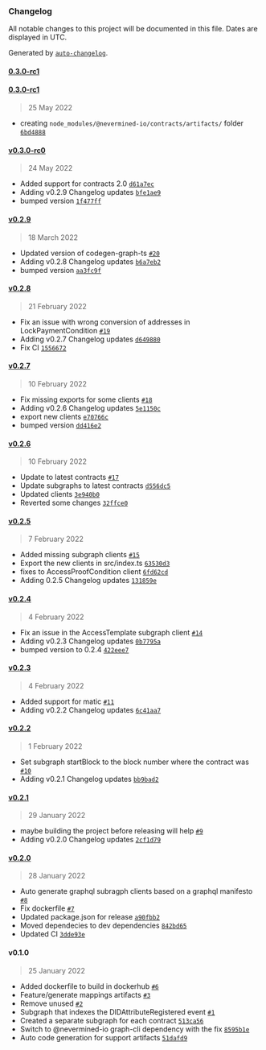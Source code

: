 ### Changelog

All notable changes to this project will be documented in this file. Dates are displayed in UTC.

Generated by [`auto-changelog`](https://github.com/CookPete/auto-changelog).

#### [0.3.0-rc1](https://github.com/nevermined-io/subgraph/compare/0.3.0-rc1...0.3.0-rc1)

#### [0.3.0-rc1](https://github.com/nevermined-io/subgraph/compare/v0.3.0-rc0...0.3.0-rc1)

> 25 May 2022

- creating `node_modules/@nevermined-io/contracts/artifacts/` folder [`6bd4888`](https://github.com/nevermined-io/subgraph/commit/6bd48880b606e000d1cc10ea0212a31d7baa5615)

#### [v0.3.0-rc0](https://github.com/nevermined-io/subgraph/compare/v0.2.9...v0.3.0-rc0)

> 24 May 2022

- Added support for contracts 2.0 [`d61a7ec`](https://github.com/nevermined-io/subgraph/commit/d61a7ec48b365ba3097b7805449055dd442b0193)
- Adding v0.2.9 Changelog updates [`bfe1ae9`](https://github.com/nevermined-io/subgraph/commit/bfe1ae9655e30acc3aacb7d0f9ea7c1003f3bd11)
- bumped version [`1f477ff`](https://github.com/nevermined-io/subgraph/commit/1f477ffa83a697bdd88b4248534cd755e2189a45)

#### [v0.2.9](https://github.com/nevermined-io/subgraph/compare/v0.2.8...v0.2.9)

> 18 March 2022

- Updated version of codegen-graph-ts [`#20`](https://github.com/nevermined-io/subgraph/pull/20)
- Adding v0.2.8 Changelog updates [`b6a7eb2`](https://github.com/nevermined-io/subgraph/commit/b6a7eb2900c467a068fe7def298cecb4428f3dc4)
- bumped version [`aa3fc9f`](https://github.com/nevermined-io/subgraph/commit/aa3fc9f956a0986e17c47546723ff71e16abeddd)

#### [v0.2.8](https://github.com/nevermined-io/subgraph/compare/v0.2.7...v0.2.8)

> 21 February 2022

- Fix an issue with wrong conversion of addresses in LockPaymentCondition [`#19`](https://github.com/nevermined-io/subgraph/pull/19)
- Adding v0.2.7 Changelog updates [`d649880`](https://github.com/nevermined-io/subgraph/commit/d649880fed354c88008bcc976610c974566ab4cb)
- Fix CI [`1556672`](https://github.com/nevermined-io/subgraph/commit/1556672693b591282891bfc737da26bc277b9d5a)

#### [v0.2.7](https://github.com/nevermined-io/subgraph/compare/v0.2.6...v0.2.7)

> 10 February 2022

- Fix missing exports for some clients [`#18`](https://github.com/nevermined-io/subgraph/pull/18)
- Adding v0.2.6 Changelog updates [`5e1150c`](https://github.com/nevermined-io/subgraph/commit/5e1150ca71cb7d93f04256bea490dca0c30864b0)
- export new clients [`e70766c`](https://github.com/nevermined-io/subgraph/commit/e70766c2b4bf10a0dad2de6444c17e250d9c0b79)
- bumped version [`dd416e2`](https://github.com/nevermined-io/subgraph/commit/dd416e25dd7f3018c49f3ab503a35921df283d49)

#### [v0.2.6](https://github.com/nevermined-io/subgraph/compare/v0.2.5...v0.2.6)

> 10 February 2022

- Update to latest contracts [`#17`](https://github.com/nevermined-io/subgraph/pull/17)
- Update subgraphs to latest contracts [`d556dc5`](https://github.com/nevermined-io/subgraph/commit/d556dc527110c56dd2f3c432fbea80506956818b)
- Updated clients [`3e940b0`](https://github.com/nevermined-io/subgraph/commit/3e940b0b44c88635d9de0e2ebb320babc73a84f0)
- Reverted some changes [`32ffce0`](https://github.com/nevermined-io/subgraph/commit/32ffce0978da340148aa6e775fe2dd23024b1696)

#### [v0.2.5](https://github.com/nevermined-io/subgraph/compare/v0.2.4...v0.2.5)

> 7 February 2022

- Added missing subgraph clients [`#15`](https://github.com/nevermined-io/subgraph/pull/15)
- Export the new clients in src/index.ts [`63530d3`](https://github.com/nevermined-io/subgraph/commit/63530d3db63cfaea756b9fcdee5f510d8301be13)
- fixes to AccessProofCondition client [`6fd62cd`](https://github.com/nevermined-io/subgraph/commit/6fd62cd3369209bc9aa9bef1f3ef4d3daf7efeff)
- Adding 0.2.5 Changelog updates [`131859e`](https://github.com/nevermined-io/subgraph/commit/131859ec955006f50e12e0749bc09baa7e7d1e9d)

#### [v0.2.4](https://github.com/nevermined-io/subgraph/compare/v0.2.3...v0.2.4)

> 4 February 2022

- Fix an issue in the AccessTemplate subgraph client [`#14`](https://github.com/nevermined-io/subgraph/pull/14)
- Adding v0.2.3 Changelog updates [`0b7795a`](https://github.com/nevermined-io/subgraph/commit/0b7795a4bd4cb65f577e715418e64d9ce5b55617)
- bumped version to 0.2.4 [`422eee7`](https://github.com/nevermined-io/subgraph/commit/422eee76329be7515e61eacf57ec029be069008f)

#### [v0.2.3](https://github.com/nevermined-io/subgraph/compare/v0.2.2...v0.2.3)

> 4 February 2022

- Added support for matic [`#11`](https://github.com/nevermined-io/subgraph/pull/11)
- Adding v0.2.2 Changelog updates [`6c41aa7`](https://github.com/nevermined-io/subgraph/commit/6c41aa796d8c3359fb64ec4ea385cd594c105f34)

#### [v0.2.2](https://github.com/nevermined-io/subgraph/compare/v0.2.1...v0.2.2)

> 1 February 2022

- Set subgraph startBlock to the block number where the contract was [`#10`](https://github.com/nevermined-io/subgraph/pull/10)
- Adding v0.2.1 Changelog updates [`bb9bad2`](https://github.com/nevermined-io/subgraph/commit/bb9bad24bfffd840add23051e85c2b03dc6b3787)

#### [v0.2.1](https://github.com/nevermined-io/subgraph/compare/v0.2.0...v0.2.1)

> 29 January 2022

- maybe building the project before releasing will help [`#9`](https://github.com/nevermined-io/subgraph/pull/9)
- Adding v0.2.0 Changelog updates [`2cf1d79`](https://github.com/nevermined-io/subgraph/commit/2cf1d79d929c205ffc9793755bffd9ddcf3b9592)

#### [v0.2.0](https://github.com/nevermined-io/subgraph/compare/v0.1.0...v0.2.0)

> 28 January 2022

- Auto generate graphql subragph clients based on a graphql manifesto [`#8`](https://github.com/nevermined-io/subgraph/pull/8)
- Fix dockerfile [`#7`](https://github.com/nevermined-io/subgraph/pull/7)
- Updated package.json for release [`a90fbb2`](https://github.com/nevermined-io/subgraph/commit/a90fbb2ee8f0ae18d2de729f9f6b7cca6a4e8c27)
- Moved dependecies to dev dependencies [`842bd65`](https://github.com/nevermined-io/subgraph/commit/842bd65bd4852f1539bce868911bd86be0d8e8fc)
- Updated CI [`3dde93e`](https://github.com/nevermined-io/subgraph/commit/3dde93e880d89c95cf929252a236017725dee514)

#### v0.1.0

> 25 January 2022

- Added dockerfile to build in dockerhub [`#6`](https://github.com/nevermined-io/subgraph/pull/6)
- Feature/generate mappings artifacts [`#3`](https://github.com/nevermined-io/subgraph/pull/3)
- Remove unused [`#2`](https://github.com/nevermined-io/subgraph/pull/2)
- Subgraph that indexes the DIDAttributeRegistered event [`#1`](https://github.com/nevermined-io/subgraph/pull/1)
- Created a separate subgraph for each contract [`513ca56`](https://github.com/nevermined-io/subgraph/commit/513ca562c36100d3dc71074b00994c650f676c66)
- Switch to @nevermined-io graph-cli dependency with the fix [`8595b1e`](https://github.com/nevermined-io/subgraph/commit/8595b1e636785e2692c01f6ae9a187eabc5354df)
- Auto code generation for support artifacts [`51dafd9`](https://github.com/nevermined-io/subgraph/commit/51dafd942880b8cb42eec67511279f6963fa6275)
